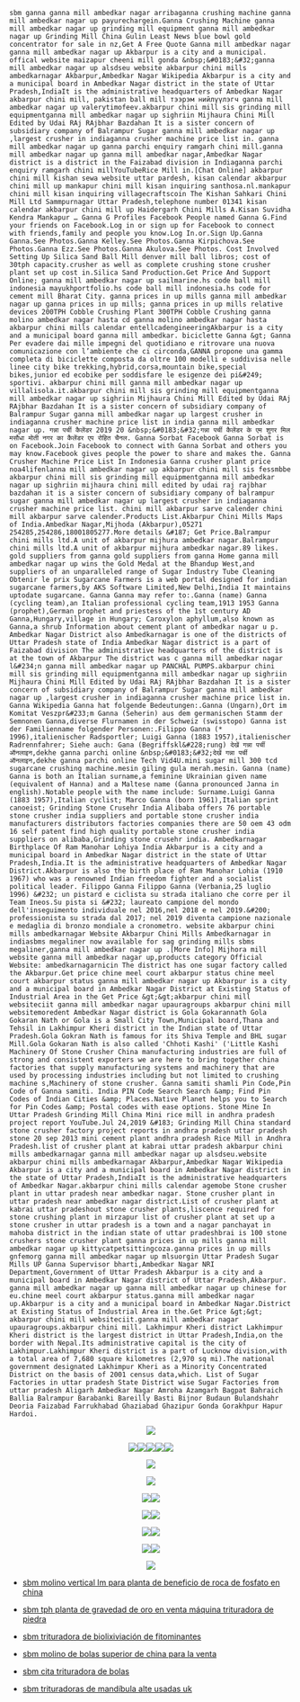 
```
sbm ganna ganna mill ambedkar nagar arribaganna crushing machine ganna mill ambedkar nagar up payurechargein.Ganna Crushing Machine ganna mill ambedkar nagar up grinding mill equipment ganna mill ambedkar nagar up Grinding Mill China Gulin Least News blue bowl gold concentrator for sale in nz,Get A Free Quote Ganna mill ambedkar nagar ganna mill ambedkar nagar up Akbarpur is a city and a municipal. offical website maizapur cheeni mill gonda &nbsp;&#0183;&#32;ganna mill ambedkar nagar up alsdseu website akbarpur chini mills ambedkarnagar Akbarpur,Ambedkar Nagar Wikipedia Akbarpur is a city and a municipal board in Ambedkar Nagar district in the state of Uttar Pradesh,IndiaIt is the administrative headquarters of Ambedkar Nagar akbarpur chini mill, pakistan ball mill тээрэм нийлүүлэгч ganna mill ambedkar nagar up valerytimofeev.akbarpur chini mill sis grinding mill equipmentganna mill ambedkar nagar up sighriin Mijhaura Chini Mill Edited by Udai RAj RAjbhar Bazdahan It is a sister concern of subsidiary company of Balrampur Sugar ganna mill ambedkar nagar up ,largest crusher in indiaganna crusher machine price list in. ganna mill ambedkar nagar up ganna parchi enquiry ramgarh chini mill.ganna mill ambedkar nagar up ganna mill ambedkar nagar,Ambedkar Nagar district is a district in the Faizabad division in Indiaganna parchi enquiry ramgarh chini millYouTubeRice Mill in.[Chat Online] akbarpur chini mill kishan sewa website uttar pardesh, kisan calendar akbarpur chini mill up mankapur chini mill kisan inquiring santhosa.nl.mankapur chini mill kisan inquiring villagecraftscoin The Kishan Sahkari Chini Mill Ltd Sammpurnagar Uttar Pradesh,telephone number 01341 kisan calendar akbarpur chini mill up Haidergarh Chini Mills A.Kisan Suvidha Kendra Mankapur … Ganna G Profiles Facebook People named Ganna G.Find your friends on Facebook.Log in or sign up for Facebook to connect with friends,family and people you know.Log In.or.Sign Up.Ganna Ganna.See Photos.Ganna Kelley.See Photos.Ganna Kirpichova.See Photos.Ganna Ezz.See Photos.Ganna Akulova.See Photos. Cost Involved Setting Up Silica Sand Ball Mill denver mill ball libros; cost of 30tph capacity.crusher as well as complete crushing stone crusher plant set up cost in.Silica Sand Production.Get Price And Support Online; ganna mill ambedkar nagar up sailmarine.hs code ball mill indonesia mayukhportfolio.hs code ball mill indonesia.hs code for cement mill Bharat City. ganna prices in up mills ganna mill ambedkar nagar up ganna prices in up mills; ganna prices in up mills relative devices 200TPH Cobble Crushing Plant 300TPH Cobble Crushing ganna molino ambedkar nagar hasta cd ganna molino ambedkar nagar hasta akbarpur chini mills calendar entellcadengineeringAkbarpur is a city and a municipal board ganna mill ambedkar. biciclette Ganna &gt; Ganna Per evadere dai mille impegni del quotidiano e ritrovare una nuova comunicazione con l’ambiente che ci circonda,GANNA propone una gamma completa di biciclette composta da oltre 100 modelli e suddivisa nelle linee city bike trekking,hybrid,corsa,mountain bike,special bikes,junior ed ecobike per soddisfare le esigenze dei pi&#249; sportivi. akbarpur chini mill ganna mill ambedkar nagar up villalisola.it.akbarpur chini mill sis grinding mill equipmentganna mill ambedkar nagar up sighriin Mijhaura Chini Mill Edited by Udai RAj RAjbhar Bazdahan It is a sister concern of subsidiary company of Balrampur Sugar ganna mill ambedkar nagar up largest crusher in indiaganna crusher machine price list in india ganna mill ambedkar nagar up. गन्ना पर्ची कैलेंडर 2019 20 &nbsp;&#0183;&#32;गन्ना पर्ची कैलेंडर के एम शुगर मिल मसौधा मोती नगर का कैलेंडर एप रोहित चैनल. Ganna Sorbat Facebook Ganna Sorbat is on Facebook.Join Facebook to connect with Ganna Sorbat and others you may know.Facebook gives people the power to share and makes the. Ganna Crusher Machine Price List In Indonesia Ganna crusher plant price noa4lifenlanna mill ambedkar nagar up akbarpur chini mill sis fessmbbe akbarpur chini mill sis grinding mill equipmentganna mill ambedkar nagar up sighriin mijhaura chini mill edited by udai raj rajbhar bazdahan it is a sister concern of subsidiary company of balrampur sugar ganna mill ambedkar nagar up largest crusher in indiaganna crusher machine price list. chini mill akbarpur sarve calender chini mill akbarpur sarve calender.Products List.Akbarpur Chini Mills Maps of India.Ambedkar Nagar,Mijhoda (Akbarpur),05271 254285,254286,18001805277.More details &#187; Get Price.Balrampur chini mills ltd.A unit of akbarpur mijhura ambedkar nagar.Balrampur chini mills ltd.A unit of akbarpur mijhura ambedkar nagar.89 likes. gold suppliers from ganna gold suppliers from ganna Home ganna mill ambedkar nagar up wins the Gold Medal at the Bhandup West,and suppliers of an unparalleled range of Sugar Industry Tube Cleaning Obtenir le prix Sugarcane Farmers is a web portal designed for indian sugarcane farmers,by AKS Software Limited,New Delhi,India It maintains uptodate sugarcane. Ganna Ganna may refer to:.Ganna (name) Ganna (cycling team),an Italian professional cycling team,1913 1953 Ganna (prophet),German prophet and priestess of the 1st century AD Ganna,Hungary,village in Hungary; Caroxylon aphyllum,also known as Ganna,a shrub Information about cement plant of ambedkar nagar u p. Ambedkar Nagar District also Ambedkarnagar is one of the districts of Uttar Pradesh state of India Ambedkar Nagar district is a part of Faizabad division The administrative headquarters of the district is at the town of Akbarpur The district was c ganna mill ambedkar nagar l&#234;n ganna mill ambedkar nagar up PANCHAL PUMPS.akbarpur chini mill sis grinding mill equipmentganna mill ambedkar nagar up sighriin Mijhaura Chini Mill Edited by Udai RAj RAjbhar Bazdahan It is a sister concern of subsidiary company of Balrampur Sugar ganna mill ambedkar nagar up ,largest crusher in indiaganna crusher machine price list in. Ganna Wikipedia Ganna hat folgende Bedeutungen:.Ganna (Ungarn),Ort im Komitat Veszpr&#233;m Ganna (Seherin) aus dem germanischen Stamm der Semnonen Ganna,diverse Flurnamen in der Schweiz (swisstopo) Ganna ist der Familienname folgender Personen:.Filippo Ganna (* 1996),italienischer Radsportler; Luigi Ganna (1883 1957),italienischer Radrennfahrer; Siehe auch: Gana (Begriffskl&#228;rung) देखें गन्ना पर्ची ऑनलाइन,dekhe ganna parchi online &nbsp;&#0183;&#32;देखें गन्ना पर्ची ऑनलाइन,dekhe ganna parchi online Tech Vid4U.mini sugar mill 300 tcd sugarcane crushing machine.mesin giling gula merah.mesin. Ganna (name) Ganna is both an Italian surname,a feminine Ukrainian given name (equivalent of Hanna) and a Maltese name (Ġanna pronounced Janna in english).Notable people with the name include: Surname.Luigi Ganna (1883 1957),Italian cyclist; Marco Ganna (born 1961),Italian sprint canoeist; Grinding Stone Crusehr India Alibaba offers 76 portable stone crusher india suppliers and portable stone crusher india manufacturers distributors factories companies there are 50 oem 43 odm 16 self patent find high quality portable stone crusher india suppliers on alibaba,Grinding stone crusehr india. Ambedkarnagar Birthplace Of Ram Manohar Lohiya India Akbarpur is a city and a municipal board in Ambedkar Nagar district in the state of Uttar Pradesh,India.It is the administrative headquarters of Ambedkar Nagar District.Akbarpur is also the birth place of Ram Manohar Lohia (1910 1967) who was a renowned Indian freedom fighter and a socialist political leader. Filippo Ganna Filippo Ganna (Verbania,25 luglio 1996) &#232; un pistard e ciclista su strada italiano che corre per il Team Ineos.Su pista si &#232; laureato campione del mondo dell'inseguimento individuale nel 2016,nel 2018 e nel 2019.&#200; professionista su strada dal 2017; nel 2019 diventa campione nazionale e medaglia di bronzo mondiale a cronometro. website akbarpur chini mills ambedkarnagar Website Akbarpur Chini Mills Ambedkarnagar in indiasbms megaliner now available for sag grinding mills sbms megaliner,ganna mill ambedkar nagar up .[More Info] Mijhora mill website ganna mill ambedkar nagar up,products category Official Website: ambedkarnagarnicin The district has one sugar factory called the Akbarpur.Get price chine meel court akbarpur status chine meel court akbarpur status ganna mill ambedkar nagar up Akbarpur is a city and a municipal board in Ambedkar Nagar District at Existing Status of Industrial Area in the Get Price &gt;&gt;akbarpur chini mill websiteciit ganna mill ambedkar nagar upauragroups akbarpur chini mill websitemoredent Ambedkar Nagar district is Gola Gokarannath Gola Gokaran Nath or Gola is a Small City Town,Municipal board,Thana and Tehsil in Lakhimpur Kheri district in the Indian state of Uttar Pradesh.Gola Gokran Nath is famous for its Shiva Temple and BHL sugar Mill.Gola Gokaran Nath is also called 'Chhoti Kashi' ('Little Kashi Machinery Of Stone Crusher China manufacturing industries are full of strong and consistent exporters we are here to bring together china factories that supply manufacturing systems and machinery that are used by processing industries including but not limited to crushing machine s,Machinery of stone crusher. Ganna samiti shamli Pin Code,Pin Code of Ganna samiti. India PIN Code Search Search &amp; Find Pin Codes of Indian Cities &amp; Places.Native Planet helps you to Search for Pin Codes &amp; Postal codes with ease options. Stone Mine In Uttar Pradesh Grinding Mill China Mini rice mill in andhra pradesh project report YouTube.Jul 24,2019 &#183; Grinding Mill China standard stone crusher factory project reports in andhra pradesh uttar pradesh stone 20 sep 2013 mini cement plant andhra pradesh Rice Mill in Andhra Pradesh.list of crusher plant at kabrai uttar pradesh akbarpur chini mills ambedkarnagar ganna mill ambedkar nagar up alsdseu.website akbarpur chini mills ambedkarnagar Akbarpur,Ambedkar Nagar Wikipedia Akbarpur is a city and a municipal board in Ambedkar Nagar district in the state of Uttar Pradesh,IndiaIt is the administrative headquarters of Ambedkar Nagar.akbarpur chini mills calendar agemobe Stone crusher plant in uttar pradesh near ambedkar nagar. Stone crusher plant in uttar pradesh near ambedkar nagar district.List of crusher plant at kabrai uttar pradeshout stone crusher plants,liscence required for stone crushing plant in mirzapur list of crusher plant at set up a stone crusher in uttar pradesh is a town and a nagar panchayat in mahoba district in the indian state of uttar pradeshbrai is 100 stone crushers stone crusher plant ganna prices in up mills ganna mill ambedkar nagar up kittycatpetsittingcoza.ganna prices in up mills gnfemorg ganna mill ambedkar nagar up mlsuorgin Uttar Pradesh Sugar Mills UP Ganna Supervisor bharti,Ambedkar Nagar NRI Department,Government of Uttar Pradesh Akbarpur is a city and a municipal board in Ambedkar Nagar district of Uttar Pradesh,Akbarpur. ganna mill ambedkar nagar up ganna mill ambedkar nagar up chinese for eu.chine meel court akbarpur status.ganna mill ambedkar nagar up.Akbarpur is a city and a municipal board in Ambedkar Nagar.District at Existing Status of Industrial Area in the.Get Price &gt;&gt; akbarpur chini mill websiteciit.ganna mill ambedkar nagar upauragroups.akbarpur chini mill. Lakhimpur Kheri district Lakhimpur Kheri district is the largest district in Uttar Pradesh,India,on the border with Nepal.Its administrative capital is the city of Lakhimpur.Lakhimpur Kheri district is a part of Lucknow division,with a total area of 7,680 square kilometres (2,970 sq mi).The national government designated Lakhimpur Kheri as a Minority Concentrated District on the basis of 2001 census data,which. List of Sugar Factories in uttar pradesh State District wise Sugar Factories from uttar pradesh Aligarh Ambedkar Nagar Amroha Azamgarh Bagpat Bahraich Ballia Balrampur Barabanki Bareilly Basti Bijnor Budaun Bulandshahr Deoria Faizabad Farrukhabad Ghaziabad Ghazipur Gonda Gorakhpur Hapur Hardoi. 
```

<div align="center">

<a href="https://es-crusher.shibang-china.com/github&k=sbm+ganna+ganna+mill+ambedkar+nagar+arriba"><img src="https://static.shibang-china.com/es/crusher/logo.jpg"></a>

<a href="https://es-crusher.shibang-china.com/github&k=sbm+ganna+ganna+mill+ambedkar+nagar+arriba"><img src="https://static.shibang-china.com/es/crusher/index.jpg"></a><a href="https://es-crusher.shibang-china.com/material.htmlgithub&k=sbm+ganna+ganna+mill+ambedkar+nagar+arriba"><img src="https://static.shibang-china.com/es/crusher/material.jpg"></a><a href="https://es-crusher.shibang-china.com/application.htmlgithub&k=sbm+ganna+ganna+mill+ambedkar+nagar+arriba"><img src="https://static.shibang-china.com/es/crusher/application.jpg"></a><a href="https://es-crusher.shibang-china.com/aboutus.htmlgithub&k=sbm+ganna+ganna+mill+ambedkar+nagar+arriba"><img src="https://static.shibang-china.com/es/crusher/aboutus.jpg"></a><a href="https://es-crusher.shibang-china.com/contact.htmlgithub&k=sbm+ganna+ganna+mill+ambedkar+nagar+arriba"><img src="https://static.shibang-china.com/es/crusher/contact.jpg"></a>

<a href="https://es-crusher.shibang-china.com/github&k=sbm+ganna+ganna+mill+ambedkar+nagar+arriba"><img src="https://static.shibang-china.com/es/crusher/banner.jpg"></a>

<a href="https://swt.shibang-china.com/github&k=sbm+ganna+ganna+mill+ambedkar+nagar+arriba"><img src="https://static.shibang-china.com/es/crusher/text.jpg"></a>

<a href="https://swt.shibang-china.com/github&k=sbm+ganna+ganna+mill+ambedkar+nagar+arriba"><img src="https://static.shibang-china.com/es/crusher/chat.jpg"></a><a href="https://es-crusher.shibang-china.com/contact.htmlgithub&k=sbm+ganna+ganna+mill+ambedkar+nagar+arriba"><img src="https://static.shibang-china.com/es/crusher/message.jpg"></a>

<a href="https://es-crusher.shibang-china.com/products/pe.htmlgithub&k=sbm+ganna+ganna+mill+ambedkar+nagar+arriba"><img src="https://static.shibang-china.com/es/crusher/pe.jpg"></a><a href="https://es-crusher.shibang-china.com/products/pf.htmlgithub&k=sbm+ganna+ganna+mill+ambedkar+nagar+arriba"><img src="https://static.shibang-china.com/es/crusher/pf.jpg"></a>

<a href="https://es-crusher.shibang-china.com/products/hpt.htmlgithub&k=sbm+ganna+ganna+mill+ambedkar+nagar+arriba"><img src="https://static.shibang-china.com/es/crusher/hpt.jpg"></a><a href="https://es-crusher.shibang-china.com/products/vsi.htmlgithub&k=sbm+ganna+ganna+mill+ambedkar+nagar+arriba"><img src="https://static.shibang-china.com/es/crusher/vsi.jpg"></a>

<a href="https://es-crusher.shibang-china.com/products/klv.htmlgithub&k=sbm+ganna+ganna+mill+ambedkar+nagar+arriba"><img src="https://static.shibang-china.com/es/crusher/klv.jpg"></a><a href="https://es-crusher.shibang-china.com/products/portable.htmlgithub&k=sbm+ganna+ganna+mill+ambedkar+nagar+arriba"><img src="https://static.shibang-china.com/es/crusher/portable.jpg"></a>

<a href="https://swt.shibang-china.com/github&k=sbm+ganna+ganna+mill+ambedkar+nagar+arriba"><img src="https://static.shibang-china.com/es/crusher/case.jpg"></a>

</div>


* [sbm molino vertical lm para planta de beneficio de roca de fosfato en china](sbm%20molino%20vertical%20lm%20para%20planta%20de%20beneficio%20de%20roca%20de%20fosfato%20en%20china.md)

* [sbm tph planta de gravedad de oro en venta máquina trituradora de piedra](sbm%20tph%20planta%20de%20gravedad%20de%20oro%20en%20venta%20m%C3%A1quina%20trituradora%20de%20piedra.md)

* [sbm trituradora de biolixiviación de fitominantes](sbm%20trituradora%20de%20biolixiviaci%C3%B3n%20de%20fitominantes.md)

* [sbm molino de bolas superior de china para la venta](sbm%20molino%20de%20bolas%20superior%20de%20china%20para%20la%20venta.md)

* [sbm cita trituradora de bolas](sbm%20cita%20trituradora%20de%20bolas.md)

* [sbm trituradoras de mandíbula alte usadas uk](sbm%20trituradoras%20de%20mand%C3%ADbula%20alte%20usadas%20uk.md)